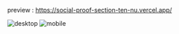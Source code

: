 preview : https://social-proof-section-ten-nu.vercel.app/

![desktop](https://github.com/night-sornram/social-proof-section/assets/136814474/d17d257d-ce59-400b-afb0-d67a5a806b18)
![mobile](https://github.com/night-sornram/social-proof-section/assets/136814474/0167ff60-4960-416b-81cf-46e6d9d67a91)
